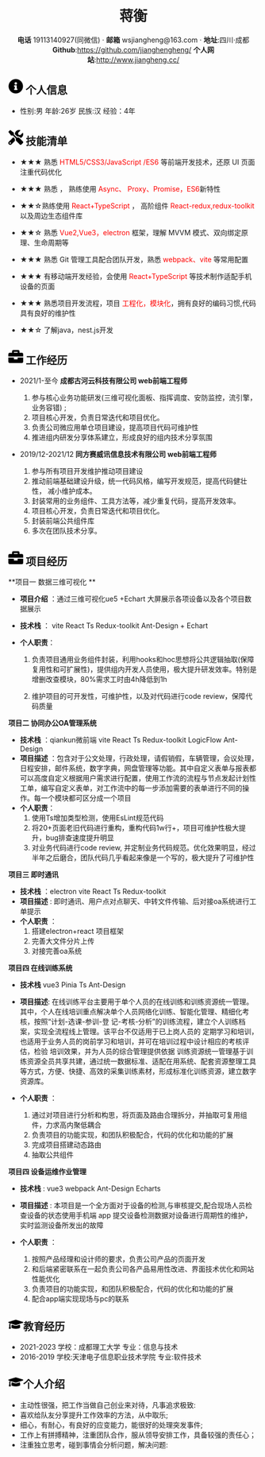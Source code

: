 <center>
    <h1>蒋衡</h1>
    <div>
        <span>
            <span style='font-weight:bold'>电话</span>
            19113140927(同微信)
        </span>
        ·
        <span>
            <span style='font-weight:bold'>邮箱</span>
            wsjiangheng@163.com
        </span>
        ·
        <span >
            <span style='font-weight:bold'>地址</span>:四川·成都
            <span style='font-weight:bold'>Github</span>:<a href='https://github.com/jianghengheng/'>https://github.com/jianghengheng/</a>
                  <span style='font-weight:bold'>个人网站</span>:<a href='http://www.jiangheng.cc/'>http://www.jiangheng.cc/</a>
        </span>
        <span>
        </span>
    </div>
</center>





## <img src="assets/info-circle-solid.svg" width="30px"> 个人信息

- 性别:男                     年龄:26岁                        民族:汉                经验：4年

## <img src="assets/tools-solid.svg" width="30px"> 技能清单

- ★★★ 熟悉 <span style='color:red'>HTML5/CSS3/JavaScript /ES6</span> 等前端开发技术，还原 UI 页面注重代码优化 
- ★★★ 熟悉 ， 熟练使用<span style='color:red'> Async、 Proxy、Promise，ES6</span>新特性

- ★★☆熟练使用 <span style='color:red'>React+TypeScript</span> ，  高阶组件 <span style='color:red'>React-redux,redux-toolkit</span>以及周边生态组件库
- ★★☆ 熟悉 <span style='color:red'> Vue2,Vue3，electron </span>框架，理解 MVVM 模式、双向绑定原理、生命周期等
- ★★★ 熟悉 Git 管理工具配合团队开发，熟悉  <span style='color:red'>webpack、vite</span> 等常用配置
- ★★★ 有移动端开发经验，会使用 <span style='color:red'> <span style='color:red'>React+TypeScript</span></span> 等技术制作适配手机设备的页面 
- ★★★ 熟悉项目开发流程，项目 <span style='color:red'>工程化，模块化</span>，拥有良好的编码习惯,代码具有良好的维护性 
- ★★☆ 了解java，nest.js开发



## <img src="assets/briefcase-solid.svg" width="30px"> 工作经历
- 2021/1-至今                    **成都古河云科技有限公司  web前端工程师**

  1. 参与核心业务功能研发(三维可视化面板、指挥调度、安防监控，流引擎，业务容错) ;
  2. 项目核心开发，负责日常迭代和项目优化。
  3. 负责公司微应用单仓项目建设，提高项目代码可维护性
  4. 推进组内研发分享体系建立，形成良好的组内技术分享氛围
  
- 2019/12-2021/12          **同方赛威讯信息技术有限公司  web前端工程师**

  1. 参与所有项目开发维护推动项目建设
  2. 推动前端基础建设升级，统一代码风格，编写开发规范，提高代码健壮性， 减小维护成本。
  3. 封装常用的业务组件、⼯具方法等，减少重复代码，提⾼开发效率。
  4. 项目核心开发，负责日常迭代和项目优化。
  5. 封装前端公共组件库
  6. 多次在团队技术分享。

  

  



## <img src="assets/briefcase-solid.svg" width="30px"> **项目经历**
**项目一  数据三维可视化   **                                                                                                                                  

- **项目介绍** ：通过三维可视化ue5 +Echart 大屏展示各项设备以及各个项目数据展示

- **技术栈** ：  vite  React  Ts  Redux-toolkit    Ant-Design + Echart

- **个人职责**：

  1. 负责项目通用业务组件封装，利用hooks和hoc思想将公共逻辑抽取(保障复用性和可扩展性)，提供组内开发人员使用，极大提升研发效率。特别是增删改查模块，80%需求工时由4h降低到1h

  2. 维护项目的可开发性，可维护性，以及对代码进行code review，保障代码质量

     

**项目二  协同办公OA管理系统**                                                                                                                                     

- **技术栈** ：qiankun微前端   vite  React  Ts  Redux-toolkit   LogicFlow  Ant-Design 
- **项目描述** ：包含对于公文处理，行政处理，请假销假，车辆管理，会议处理，日程安排，邮件系统，数字字典，网盘管理等功能。其中自定义表单与报表都可以高度自定义根据用户需求进行配置，使用工作流的流程与节点发起计划性工单，编写自定义表单，对工作流中的每一步添加需要的表单进行不同的操作。每一个模块都可区分成一个项目
- **个人职责**：
  1. 使用Ts增加类型检测，使用EsLint规范代码
  1. 将20+页面老旧代码进行重构，重构代码1w行+，项目可维护性极大提升，bug排查速度提升明显
  1. 对业务代码进行code review, 并定制业务代码规范。优化效果明显，经过半年之后磨合，团队代码几乎看起来像是一个写的，极大提升了可维护性

**项目三  即时通讯**                                                                                                                                                        

- **技术栈** ：electron  vite  React   Ts   Redux-toolkit
- **项目描述** : 即时通讯、用户点对点聊天、中转文件传输、后对接oa系统进行工单提示
- **个人职责** ：
  1. 搭建electron+react 项目框架 
  2. 完善大文件分片上传
  3. 对接完善oa系统

**项目四 在线训练系统**                                                                                                                                                     

- **技术栈**  vue3  Pinia  Ts Ant-Design 

- **项目描述**: 在线训练平台主要用于单个人员的在线训练和训练资源统一管理。其中，个人在线培训重点解决单个人员网络化训练、智能化管理、精细化考核，按照“计划-选课-参训-登 记-考核-分析”的训练流程，建立个人训练档案，实现全流程线上管理。该平台不仅适用于已上岗人员的 定期学习和培训，也适用于业务人员的岗前学习和培训，并可在培训过程中设计相应的考核评估，检验 培训效果，并为人员的综合管理提供依据 训练资源统一管理基于训练资源全员共享共建，通过统一数据标准、适配在用系统、配套资源整理工具 等方式，方便、快捷、高效的采集训练素材，形成标准化训练资源，建立数字资源库。

- **个人职责** ：

  1. 通过对项目进行分析和构思，将页面及路由合理拆分，并抽取可复用组件，力求高内聚低耦合
  2. 负责项目的功能实现，和团队积极配合，代码的优化和功能的扩展
  3. 完成项目搭建动态路由
  4. 抽取公共组件

  

**项目四 设备运维作业管理**                                                                                                                                         

- **技术栈**  : vue3  webpack  Ant-Design  Echarts

- **项目描述** : 本项目是一个全方面对于设备的检测,与审核提交,配合现场人员检查设备的状态使用手机端 app 提交设备检测数据对设备进行周期性的维护，实时监测设备所发出的故障

- **个人职责** ： 

  1. 按照产品经理和设计师的要求，负责公司产品的页面开发
  2. 和后端紧密联系在一起负责公司各产品易用性改进、界面技术优化和网站性能优化
  3. 负责项目的功能实现，和团队积极配合，代码的优化和功能的扩展
  4.  配合app端实现现场与pc的联系


##  <img src="assets/graduation-cap-solid.svg" width="30px">教育经历

- 2021-2023      学校：成都理工大学 专业：信息与技术
- 2016-2019     学校:天津电子信息职业技术学院 专业:软件技术

##  <img src="assets/graduation-cap-solid.svg" width="30px">个人介绍

-  主动性很强，把工作当做自己创业来对待，凡事追求极致:
- 喜欢给队友分享提升工作效率的方法，从中取乐;
- 细心，有耐心，有良好的应变能力，能很好的处理突发事件;
- 工作上有拼搏精神，注重团队合作，服从领导安排工作，具备较强的责任心；
- 注重独立思考，碰到事情会分析问题，解决问题:







